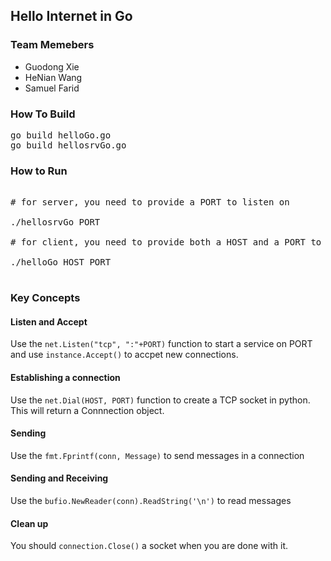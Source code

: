 ## Hello Internet in Go

### Team Memebers

- Guodong Xie
- HeNian Wang
- Samuel Farid

### How To Build

<pre>
go build helloGo.go
go build hellosrvGo.go
</pre>

### How to Run

<pre>

# for server, you need to provide a PORT to listen on

./hellosrvGo PORT

# for client, you need to provide both a HOST and a PORT to connect to

./helloGo HOST PORT

</pre>

### Key Concepts

#### Listen and Accept

Use the `net.Listen("tcp", ":"+PORT)` function to start a service on PORT and use `instance.Accept()` to accpet new connections.

#### Establishing a connection

Use the `net.Dial(HOST, PORT)` function to create a TCP socket in python. This will return a Connnection object.

#### Sending

Use the `fmt.Fprintf(conn, Message)` to send messages in a connection

#### Sending and Receiving

Use the `bufio.NewReader(conn).ReadString('\n')` to read messages

#### Clean up

You should `connection.Close()` a socket when you are done with it.
